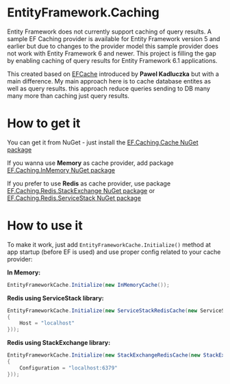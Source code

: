 # EntityFramework.Caching
Entity Framework does not currently support caching of query results. A sample EF Caching provider is available for Entity Framework version 5 and earlier but due to changes to the provider model this sample provider does not work with Entity Framework 6 and newer. This project is filling the gap by enabling caching of query results for Entity Framework 6.1 applications. 

This created based on [EFCache](https://github.com/moozzyk/EFCache) introduced by **Pawel Kadluczka** but with a main difference.
My main approach here is to cache database entites as well as query results. this approach reduce queries sending to DB many many more than caching just query results.

# How to get it

You can get it from NuGet - just install the [EF.Caching.Cache NuGet package](https://www.nuget.org/packages/EF.Caching.Cache/)

If you wanna use **Memory** as cache provider, add package [EF.Caching.InMemory NuGet package](https://www.nuget.org/packages/EF.Caching.InMemory)

If you prefer to use **Redis** as cache provider, use package [EF.Caching.Redis.StackExchange NuGet package](https://www.nuget.org/packages/EF.Caching.Redis.StackExchange) or [EF.Caching.Redis.ServiceStack NuGet package](https://www.nuget.org/packages/EF.Caching.Redis.ServiceStack)

# How to use it

 To make it work, just add `EntityFrameworkCache.Initialize()` method at app startup (before EF is used) and use proper config related to your cache provider:

 **In Memory:**

```C#
EntityFrameworkCache.Initialize(new InMemoryCache());
```
**Redis using ServiceStack library:**

```C#
EntityFrameworkCache.Initialize(new ServiceStackRedisCache(new ServiceStackRedisCacheOptions
{
    Host = "localhost"
}));
```

**Redis using StackExchange library:**

```C#
EntityFrameworkCache.Initialize(new StackExchangeRedisCache(new StackExchangeRedisCacheOptions()
{
    Configuration = "localhost:6379"
}));
```